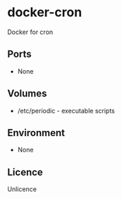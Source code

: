 # docker-cron
Docker for cron

## Ports
- None

## Volumes
- /etc/periodic - executable scripts

## Environment
- None

## Licence
Unlicence
